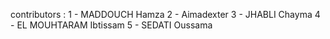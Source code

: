 contributors : 
1 - MADDOUCH Hamza
2 - Aimadexter
3 - JHABLI Chayma
4 - EL MOUHTARAM Ibtissam
5 - SEDATI Oussama

